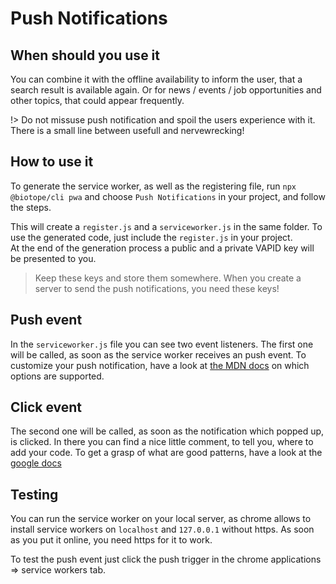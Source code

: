 # Push Notifications

## When should you use it
You can combine it with the offline availability to inform the user, that a search result is available again. Or for news / events / job opportunities and other topics, that could appear frequently. 

!> Do not missuse push notification and spoil the users experience with it. There is a small line between usefull and nervewrecking!

## How to use it
To generate the service worker, as well as the registering file, run `npx @biotope/cli pwa` and choose `Push Notifications` in your project, and follow the steps.
  
This will create a `register.js` and a `serviceworker.js` in the same folder. To use the generated code, just include the `register.js` in your project.  
At the end of the generation process a public and a private VAPID key will be presented to you.

> Keep these keys and store them somewhere. When you create a server to send the push notifications, you need these keys!

## Push event
In the `serviceworker.js` file you can see two event listeners. The first one will be called, as soon as the service worker receives an push event.
To customize your push notification, have a look at [the MDN docs](https://developer.mozilla.org/en-US/docs/Web/API/ServiceWorkerRegistration/showNotification) on which options are supported.

## Click event
The second one will be called, as soon as the notification which popped up, is clicked.
In there you can find a nice little comment, to tell you, where to add your code. To get a grasp of what are good patterns, have a look at the [google docs](https://developers.google.com/web/fundamentals/push-notifications/common-notification-patterns)


## Testing
You can run the service worker on your local server, as chrome allows to install service workers on `localhost` and `127.0.0.1` without https. As soon as you put it online, you need https for it to work.
  
To test the push event just click the push trigger in the chrome applications => service workers tab.
